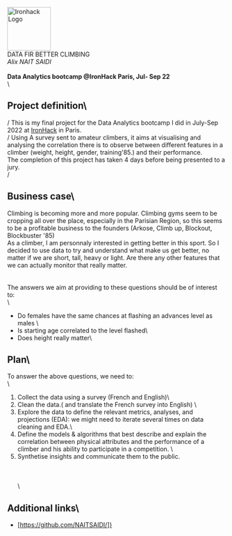 <img src="https://bit.ly/2VnXWr2" alt="Ironhack Logo" width="100"/>\
DATA FIR BETTER CLIMBING\
*Alix NAIT SAIDI*\
\
**Data Analytics bootcamp @IronHack Paris, Jul- Sep 22**\
\
## Project definition\
/
This is my final project for the Data Analytics bootcamp I did in July-Sep 2022 at [IronHack](https://www.ironhack.com/fr/data-analytics/paris) in Paris.\
/
Using A survey sent to amateur climbers, it aims at visualising and analysing the correlation there is to observe between different features in a climber (weight, height, gender, training\'85.)  and their performance.\
The completion of this project has taken 4 days before being presented to a jury.\
/
## Business case\
Climbing is becoming more and more popular. Climbing gyms seem to be cropping all over the place, especially in the Parisian Region, so this seems to be a profitable business to the founders (Arkose, Climb up, Blockout, Blockbuster \'85) \
As a climber, I am personnaly interested in getting better in this sport. So I decided to use data to try and understand what make us get better, no matter if we are short, tall, heavy or light. Are there any other features that we can actually monitor that really matter. \
\
\
The answers we aim at providing to these questions should be of interest to:\
\
- Do females have the same chances at flashing an advances level as males \
- Is starting age correlated to the level flashed\
- Does height really matter\
## Plan\
To answer the above questions, we need to:\
\
1. Collect the data using a survey (French and English)\
2. Clean the data.( and translate the French survey into English) \
3. Explore the data to define the relevant metrics, analyses, and projections (EDA): we might need to iterate several times on data cleaning and EDA.\
4. Define the models & algorithms that best describe and explain the correlation between physical attributes and the performance of a climber and his ability to participate in a competition. \
5. Synthetise insights and communicate them to the public. \
\
\
\
\
## Additional links\
- [https://github.com/NAITSAIDI/]}
